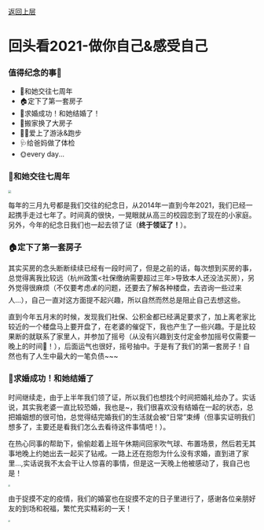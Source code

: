 [返回上层](index)
# 回头看2021-做你自己&感受自己
### 值得纪念的事📸
* 👫和她交往七周年
* 🏠定下了第一套房子
* 🎊求婚成功！和她结婚了！
* 🚚搬家换了大房子
* 🏃🏻爱上了游泳&跑步
* 🩺给爸妈做了体检
* 🌞every day...

### 👫和她交往七周年
<img src="https://dxsn-1300740068.cos.ap-nanjing.myqcloud.com/clipboard_20211226_093117.png" style="zoom:40%;" />

每年的三月九号都是我们交往的纪念日，从2014年一直到今年2021，我们已经一起携手走过七年了。时间真的很快，一晃眼就从高三的校园恋到了现在的小家庭。另外，今年的纪念日我们也一起去领了证（**终于领证了！**）。
### 🏠定下了第一套房子
其实买房的念头断断续续已经有一段时间了，但是之前的话，每次想到买房的事，总觉得离我比较远（杭州政策<社保缴纳需要超过三年>导致本人还没法买房），另外觉得很麻烦（不仅要考虑💰的问题，还要去了解各种楼盘，去咨询一些过来人...），自己一直对这方面提不起兴趣，所以自然而然总是阻止自己去想这些。

直到今年五月末的时候，发现我们社保、公积金都已经满足要求了，加上离老家比较近的一个楼盘马上要开盘了，在老婆的催促下，我也产生了一些兴趣。于是比较果断的就联系了家里人，并参加了摇号（从没有兴趣到支付定金参加摇号仅需要一晚上的时间😬！），后面运气也很好，摇号抽中。于是有了我们的第一套房子！自然也有了人生中最大的一笔负债~~~
### 🎊求婚成功！和她结婚了
时间继续走，由于上半年我们领了证，所以我们也想找个时间把婚礼给办了。实话说，其实我老婆一直比较恐婚，我也是~，我们很喜欢没有结婚在一起的状态，总把婚姻想的很可怕，总觉得结完婚我们的生活就会被“日常”束缚（但事实证明我们想多了，主要还是看我们怎么去看待这件事情吧！）。

在热心同事的帮助下，偷偷趁着上班午休期间回家吹气球、布置场景，然后若无其事地晚上约她出去一起买了钻戒。一路上还在抱怨为什么没有求婚，直到进了家里...,实话说我不太会干让人惊喜的事情，但是这一天晚上他被感动了，我自己也是！

<img src="https://dxsn-1300740068.cos.ap-nanjing.myqcloud.com/clipboard_20211226_104407.png" style="zoom:25%;" />

由于捉摸不定的疫情，我们的婚宴也在捉摸不定的日子里进行了，感谢各位亲朋好友的到场和祝福，繁忙充实精彩的一天！

<img src="https://dxsn-1300740068.cos.ap-nanjing.myqcloud.com/clipboard_20211226_104057.png" style="zoom:25%;" />


